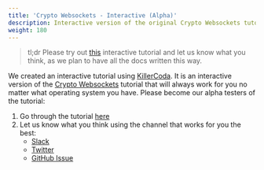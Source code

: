```yaml
---
title: 'Crypto Websockets - Interactive (Alpha)'
description: Interactive version of the original Crypto Websockets tutorial.
weight: 180
---
```


> tl;dr
> Please try out [this](https://killercoda.com/asyncapi-glee/scenario/crypto-websockets) interactive tutorial and let us know what you think, as we plan to have all the docs written this way.<!--more-->

We created an interactive tutorial using [KillerCoda](https://killercoda.com). It is an interactive version of the [Crypto Websockets](https://github.com/asyncapi/glee/tree/master/examples/crypto-websockets) tutorial that will always work for you no matter what operating system you have.
Please become our alpha testers of the tutorial:

1. Go through the tutorial [here](https://killercoda.com/asyncapi-glee/scenario/crypto-websockets)
2. Let us know what you think using the channel that works for you the best:
   - [Slack](https://www.asyncapi.com/slack-invite/)
   - [Twitter](https://twitter.com/AsyncAPISpec)
   - [GitHub Issue](https://github.com/asyncapi/glee/issues/)
